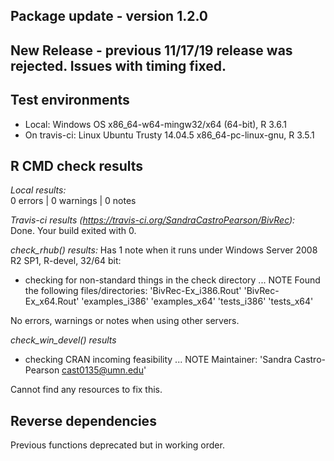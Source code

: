 ## Package update - version 1.2.0
## New Release - previous 11/17/19 release was rejected. Issues with timing fixed.

## Test environments
* Local: Windows OS x86_64-w64-mingw32/x64 (64-bit), R 3.6.1
* On travis-ci: Linux Ubuntu Trusty 14.04.5 x86_64-pc-linux-gnu, R 3.5.1

## R CMD check results

*Local results:*   
0 errors | 0 warnings | 0 notes  

*Travis-ci results (https://travis-ci.org/SandraCastroPearson/BivRec):*   
Done. Your build exited with 0.

*check_rhub() results:*
Has 1 note when it runs under Windows Server 2008 R2 SP1, R-devel, 32/64 bit:  
* checking for non-standard things in the check directory ... NOTE
Found the following files/directories:
  'BivRec-Ex_i386.Rout' 'BivRec-Ex_x64.Rout' 'examples_i386'
  'examples_x64' 'tests_i386' 'tests_x64'


No errors, warnings or notes when using other servers. 
  
*check_win_devel() results*
* checking CRAN incoming feasibility ... NOTE
Maintainer: 'Sandra Castro-Pearson <cast0135@umn.edu>'

Cannot find any resources to fix this.

## Reverse dependencies
Previous functions deprecated but in working order.
